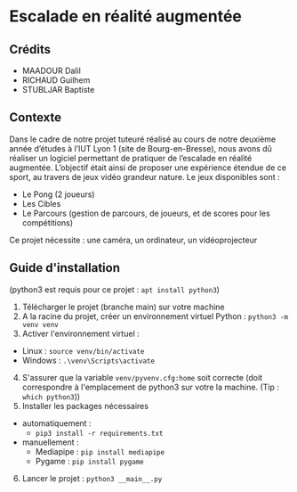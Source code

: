 # Escalade en réalité augmentée

## Crédits

* MAADOUR Dalil
* RICHAUD Guilhem
* STUBLJAR Baptiste

## Contexte

Dans le cadre de notre projet tuteuré réalisé au cours de notre deuxième année d’études à l’IUT
Lyon 1 (site de Bourg-en-Bresse), nous avons dû réaliser un logiciel permettant de pratiquer de
l’escalade en réalité augmentée. L’objectif était ainsi de proposer une expérience étendue de ce sport,
au travers de jeux vidéo grandeur nature.
Le jeux disponibles sont :
* Le Pong (2 joueurs)
* Les Cibles
* Le Parcours (gestion de parcours, de joueurs, et de scores pour les compétitions)

Ce projet nécessite : une caméra, un ordinateur, un vidéoprojecteur

## Guide d'installation

(python3 est requis pour ce projet : `apt install python3`)

1. Télécharger le projet (branche main) sur votre machine
2. A la racine du projet, créer un environnement virtuel Python : `python3 -m venv venv`
3. Activer l'environnement virtuel : 
* Linux : `source venv/bin/activate`
* Windows : `.\venv\Scripts\activate`
4. S'assurer que la variable `venv/pyvenv.cfg:home` soit correcte (doit correspondre à l'emplacement de python3 sur votre la machine. (Tip : `which python3`))
5. Installer les packages nécessaires 
* automatiquement : 
    * `pip3 install -r requirements.txt`
* manuellement :
    * Mediapipe : `pip install mediapipe`
    * Pygame : `pip install pygame`

6. Lancer le projet : `python3 __main__.py`
